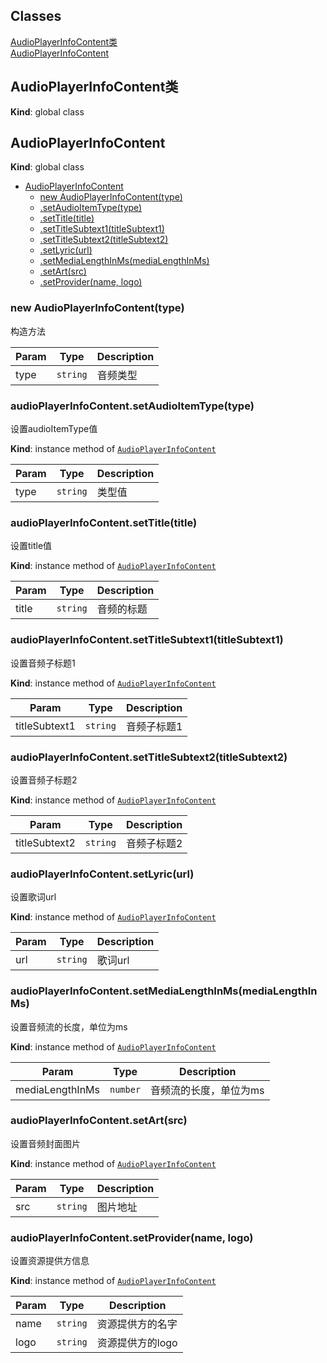 ## Classes

<dl>
<dt><a href="#AudioPlayerInfoContent类">AudioPlayerInfoContent类</a></dt>
<dd></dd>
<dt><a href="#AudioPlayerInfoContent">AudioPlayerInfoContent</a></dt>
<dd></dd>
</dl>

<a name="AudioPlayerInfoContent类"></a>

## AudioPlayerInfoContent类
**Kind**: global class  
<a name="AudioPlayerInfoContent"></a>

## AudioPlayerInfoContent
**Kind**: global class  

* [AudioPlayerInfoContent](#AudioPlayerInfoContent)
    * [new AudioPlayerInfoContent(type)](#new_AudioPlayerInfoContent_new)
    * [.setAudioItemType(type)](#AudioPlayerInfoContent+setAudioItemType)
    * [.setTitle(title)](#AudioPlayerInfoContent+setTitle)
    * [.setTitleSubtext1(titleSubtext1)](#AudioPlayerInfoContent+setTitleSubtext1)
    * [.setTitleSubtext2(titleSubtext2)](#AudioPlayerInfoContent+setTitleSubtext2)
    * [.setLyric(url)](#AudioPlayerInfoContent+setLyric)
    * [.setMediaLengthInMs(mediaLengthInMs)](#AudioPlayerInfoContent+setMediaLengthInMs)
    * [.setArt(src)](#AudioPlayerInfoContent+setArt)
    * [.setProvider(name, logo)](#AudioPlayerInfoContent+setProvider)

<a name="new_AudioPlayerInfoContent_new"></a>

### new AudioPlayerInfoContent(type)
构造方法


| Param | Type | Description |
| --- | --- | --- |
| type | <code>string</code> | 音频类型 |

<a name="AudioPlayerInfoContent+setAudioItemType"></a>

### audioPlayerInfoContent.setAudioItemType(type)
设置audioItemType值

**Kind**: instance method of [<code>AudioPlayerInfoContent</code>](#AudioPlayerInfoContent)  

| Param | Type | Description |
| --- | --- | --- |
| type | <code>string</code> | 类型值 |

<a name="AudioPlayerInfoContent+setTitle"></a>

### audioPlayerInfoContent.setTitle(title)
设置title值

**Kind**: instance method of [<code>AudioPlayerInfoContent</code>](#AudioPlayerInfoContent)  

| Param | Type | Description |
| --- | --- | --- |
| title | <code>string</code> | 音频的标题 |

<a name="AudioPlayerInfoContent+setTitleSubtext1"></a>

### audioPlayerInfoContent.setTitleSubtext1(titleSubtext1)
设置音频子标题1

**Kind**: instance method of [<code>AudioPlayerInfoContent</code>](#AudioPlayerInfoContent)  

| Param | Type | Description |
| --- | --- | --- |
| titleSubtext1 | <code>string</code> | 音频子标题1 |

<a name="AudioPlayerInfoContent+setTitleSubtext2"></a>

### audioPlayerInfoContent.setTitleSubtext2(titleSubtext2)
设置音频子标题2

**Kind**: instance method of [<code>AudioPlayerInfoContent</code>](#AudioPlayerInfoContent)  

| Param | Type | Description |
| --- | --- | --- |
| titleSubtext2 | <code>string</code> | 音频子标题2 |

<a name="AudioPlayerInfoContent+setLyric"></a>

### audioPlayerInfoContent.setLyric(url)
设置歌词url

**Kind**: instance method of [<code>AudioPlayerInfoContent</code>](#AudioPlayerInfoContent)  

| Param | Type | Description |
| --- | --- | --- |
| url | <code>string</code> | 歌词url |

<a name="AudioPlayerInfoContent+setMediaLengthInMs"></a>

### audioPlayerInfoContent.setMediaLengthInMs(mediaLengthInMs)
设置音频流的长度，单位为ms

**Kind**: instance method of [<code>AudioPlayerInfoContent</code>](#AudioPlayerInfoContent)  

| Param | Type | Description |
| --- | --- | --- |
| mediaLengthInMs | <code>number</code> | 音频流的长度，单位为ms |

<a name="AudioPlayerInfoContent+setArt"></a>

### audioPlayerInfoContent.setArt(src)
设置音频封面图片

**Kind**: instance method of [<code>AudioPlayerInfoContent</code>](#AudioPlayerInfoContent)  

| Param | Type | Description |
| --- | --- | --- |
| src | <code>string</code> | 图片地址 |

<a name="AudioPlayerInfoContent+setProvider"></a>

### audioPlayerInfoContent.setProvider(name, logo)
设置资源提供方信息

**Kind**: instance method of [<code>AudioPlayerInfoContent</code>](#AudioPlayerInfoContent)  

| Param | Type | Description |
| --- | --- | --- |
| name | <code>string</code> | 资源提供方的名字 |
| logo | <code>string</code> | 资源提供方的logo |

